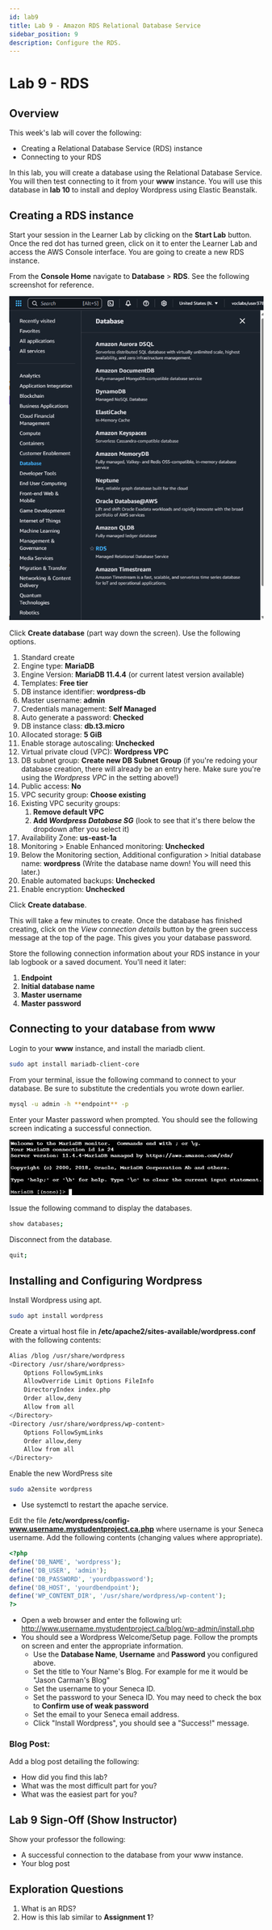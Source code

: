 ```yaml
---
id: lab9
title: Lab 9 - Amazon RDS Relational Database Service
sidebar_position: 9
description: Configure the RDS.
---
```


# Lab 9 - RDS

## Overview

This week's lab will cover the following:

- Creating a Relational Database Service (RDS) instance
- Connecting to your RDS

In this lab, you will create a database using the Relational Database Service. You will then test connecting to it from your **www** instance. You will use this database in **lab 10** to install and deploy Wordpress using Elastic Beanstalk.

## Creating a RDS instance

Start your session in the Learner Lab by clicking on the **Start Lab** button. Once the red dot has turned green, click on it to enter the Learner Lab and access the AWS Console interface. You are going to create a new RDS instance.

From the **Console Home** navigate to **Database** > **RDS**. See the following screenshot for reference.

![Relational Database](/img/rds.png)

Click **Create database** (part way down the screen). Use the following options.

1. Standard create
1. Engine type: **MariaDB**
1. Engine Version: **MariaDB 11.4.4** (or current latest version available)
1. Templates: **Free tier**
1. DB instance identifier: **wordpress-db**
1. Master username: **admin**
1. Credentials management: **Self Managed**
1. Auto generate a password: **Checked**
1. DB instance class: **db.t3.micro**
1. Allocated storage: **5 GiB**
1. Enable storage autoscaling: **Unchecked**
1. Virtual private cloud (VPC): **Wordpress VPC**
1. DB subnet group: **Create new DB Subnet Group** (if you're redoing your database creation, there will already be an entry here. Make sure you're using the _Wordpress VPC_ in the setting above!)
1. Public access: **No**
1. VPC security group: **Choose existing**
1. Existing VPC security groups:
   1. **Remove default VPC**
   1. **Add _Wordpress Database SG_** (look to see that it's there below the dropdown after you select it)
1. Availability Zone: **us-east-1a**
1. Monitoring > Enable Enhanced monitoring: **Unchecked**
1. Below the Monitoring section, Additional configuration > Initial database name: **wordpress** (Write the database name down! You will need this later.)
1. Enable automated backups: **Unchecked**
1. Enable encryption: **Unchecked**

Click **Create database**.

This will take a few minutes to create. Once the database has finished creating, click on the _View connection details_ button by the green success message at the top of the page. This gives you your database password.

Store the following connection information about your RDS instance in your lab logbook or a saved document. You'll need it later:

1. **Endpoint**
1. **Initial database name**
1. **Master username**
1. **Master password**

## Connecting to your database from www

Login to your **www** instance, and install the mariadb client.

```bash
sudo apt install mariadb-client-core
```

From your terminal, issue the following command to connect to your database. Be sure to substitute the credentials you wrote down earlier.

```bash
mysql -u admin -h **endpoint** -p
```

Enter your Master password when prompted. You should see the following screen indicating a successful connection.

![MariaDB connected](/img/mariadb-connect.png)

Issue the following command to display the databases.

```bash
show databases;
```

Disconnect from the database.

```bash
quit;
```

## Installing and Configuring Wordpress

Install Wordpress using apt.

```bash
sudo apt install wordpress
```

Create a virtual host file in **/etc/apache2/sites-available/wordpress.conf** with the following contents:

```bash
Alias /blog /usr/share/wordpress
<Directory /usr/share/wordpress>
    Options FollowSymLinks
    AllowOverride Limit Options FileInfo
    DirectoryIndex index.php
    Order allow,deny
    Allow from all
</Directory>
<Directory /usr/share/wordpress/wp-content>
    Options FollowSymLinks
    Order allow,deny
    Allow from all
</Directory>
```

Enable the new WordPress site

```bash
sudo a2ensite wordpress
```

- Use systemctl to restart the apache service.

Edit the file **/etc/wordpress/config-www.username.mystudentproject.ca.php** where username is your Seneca username. Add the following contents (changing values where appropriate).

```php
<?php
define('DB_NAME', 'wordpress');
define('DB_USER', 'admin');
define('DB_PASSWORD', 'yourdbpassword');
define('DB_HOST', 'yourdbendpoint');
define('WP_CONTENT_DIR', '/usr/share/wordpress/wp-content');
?>
```

- Open a web browser and enter the following url: http://www.username.mystudentproject.ca/blog/wp-admin/install.php
- You should see a Wordpress Welcome/Setup page. Follow the prompts on screen and enter the appropriate information.
  - Use the **Database Name**, **Username** and **Password** you configured above.
  - Set the title to Your Name's Blog. For example for me it would be "Jason Carman's Blog"
  - Set the username to your Seneca ID.
  - Set the password to your Seneca ID. You may need to check the box to **Confirm use of weak password**
  - Set the email to your Seneca email address.
  - Click "Install Wordpress", you should see a "Success!" message.

### Blog Post:

Add a blog post detailing the following:

- How did you find this lab?
- What was the most difficult part for you?
- What was the easiest part for you?

## Lab 9 Sign-Off (Show Instructor)

Show your professor the following:

- A successful connection to the database from your www instance.
- Your blog post

## Exploration Questions

1. What is an RDS?
1. How is this lab similar to **Assignment 1**?
